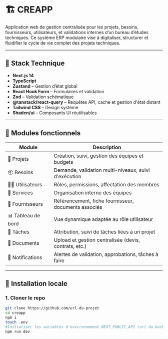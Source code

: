 # 🏗️ CREAPP

Application web de gestion centralisée pour les projets, besoins, fournisseurs, utilisateurs, et validations internes d’un bureau d’études techniques. Ce système ERP modulaire vise à digitaliser, structurer et fluidifier le cycle de vie complet des projets techniques.

---

## 🚀 Stack Technique

- **Next.js 14**
- **TypeScript**
- **Zustand** – Gestion d’état global
- **React Hook Form** – Formulaires et validation
- **Zod** – Validation schématique
- **@tanstack/react-query** – Requêtes API, cache et gestion d'état distant
- **Tailwind CSS** – Design système
- **Shadcn/ui** – Composants UI réutilisables

---

## 🧩 Modules fonctionnels

| Module              | Description |
|---------------------|-------------|
| 🧱 Projets           | Création, suivi, gestion des équipes et budgets |
| 📦 Besoins           | Demande, validation multi-niveaux, suivi d'exécution |
| 👨‍💼 Utilisateurs      | Rôles, permissions, affectation des membres |
| 🏢 Services          | Organisation interne des équipes |
| 🧾 Fournisseurs       | Référencement, fiche fournisseur, documents associés |
| 📊 Tableau de bord   | Vue dynamique adaptée au rôle utilisateur |
| 🧮 Tâches             | Attribution, suivi de tâches liées à un projet |
| 📁 Documents         | Upload et gestion centralisée (devis, contrats, etc.) |
| 📑 Notifications     | Alertes de validation, approbations, tâches à faire |

---

## 🧪 Installation locale

### 1. Cloner le repo

```bash
git clone https://github.com/url-du-projet
cd creapp
npm i
touch .env
#Initialiser les variables d'environnement NEXT_PUBLIC_API (url du backend)
npm run dev
```
